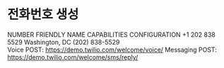 # 전화번호 생성 


NUMBER	FRIENDLY NAME	CAPABILITIES	CONFIGURATION
+1 202 838 5529
Washington, DC
(202) 838-5529	
Voice
POST:
https://demo.twilio.com/welcome/voice/
Messaging
POST:
https://demo.twilio.com/welcome/sms/reply/